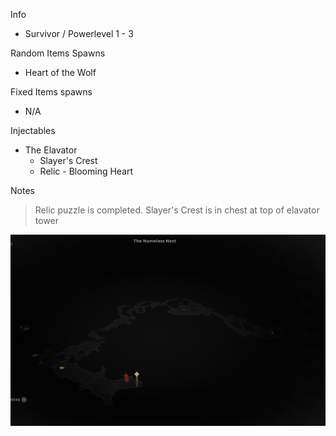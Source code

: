 Info

- Survivor / Powerlevel 1 - 3

Random Items Spawns

- Heart of the Wolf

Fixed Items spawns

- N/A

Injectables

- The Elavator
  - Slayer's Crest
  - Relic - Blooming Heart

Notes

> Relic puzzle is completed. Slayer's Crest is in chest at top of elavator tower

![](info/mini-map.png)

